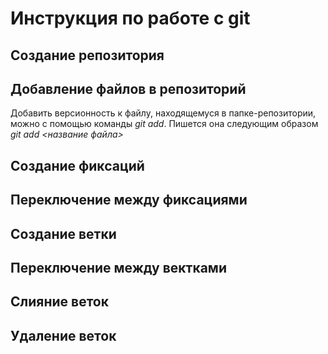 # Инструкция по работе с git

## Создание репозитория

## Добавление файлов в репозиторий
Добавить версионность к файлу, находящемуся в папке-репозитории, можно с помощью команды *git add*. Пишется она следующим образом *git add <название файла>*

## Создание фиксаций

## Переключение между фиксациями

## Создание ветки

## Переключение между вектками

## Слияние веток

## Удаление веток